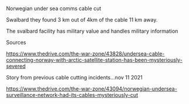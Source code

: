 Norwegian under sea comms cable cut

Swalbard they found 3 km out of 4km of the cable 11 km away.

The svalbard facility has military value and handles military information


Sources

https://www.thedrive.com/the-war-zone/43828/undersea-cable-connecting-norway-with-arctic-satellite-station-has-been-mysteriously-severed

Story from previous cable cutting incidents...nov 11 2021

https://www.thedrive.com/the-war-zone/43094/norwegian-undersea-surveillance-network-had-its-cables-mysteriously-cut

